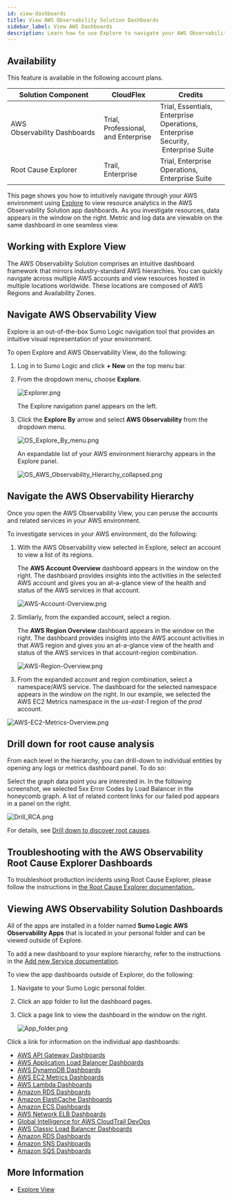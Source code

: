 ```yaml
---
id: view-dashboards
title: View AWS Observability Solution Dashboards
sidebar_label: View AWS Dashboards
description: Learn how to use Explore to navigate your AWS Observability infrastructure, as well as providing links to the app dashboards.
---
```


## Availability

This feature is available in the following account plans.

| Solution Component | CloudFlex | Credits |
|--|--|--|
| AWS Observability Dashboards | Trial, Professional, and Enterprise | Trial, Essentials, Enterprise Operations, Enterprise Security,  Enterprise Suite |
| Root Cause Explorer | Trail, Enterprise | Trial, Enterprise Operations, Enterprise Suite |

This page shows you how to intuitively navigate through your AWS environment using [Explore](/docs/dashboards-new/explore-view) to view resource analytics in the AWS Observability Solution app dashboards. As you investigate resources, data appears in the window on the right. Metric and log data are viewable on the same dashboard in one seamless view.

## Working with Explore View

The AWS Observability Solution comprises an intuitive dashboard framework that mirrors industry-standard AWS hierarchies. You can quickly navigate across multiple AWS accounts and view resources hosted in multiple locations worldwide. These locations are composed of AWS Regions and Availability Zones. 

## Navigate AWS Observability View

Explore is an out-of-the-box Sumo Logic navigation tool that provides an intuitive visual representation of your environment.

To open Explore and AWS Observability View, do the following:

1. Log in to Sumo Logic and click **+ New** on the top menu bar.
1. From the dropdown menu, choose **Explore**. 

    ![Explorer.png](/img/observability/Explorer.png)

    The Explore navigation panel appears on the left.

1. Click the **Explore By** arrow and select **AWS Observability** from
    the dropdown menu.

    ![OS_Explore_By_menu.png](/img/observability/OS_Explore_By_menu.png)

    An expandable list of your AWS environment hierarchy appears in the
    Explore panel.

    ![OS_AWS_Observability_Hierarchy_collapsed.png](/img/observability/OS_AWS_Observability_Hierarchy_collapsed.png)

## Navigate the AWS Observability Hierarchy

Once you open the AWS Observability View, you can peruse the accounts and related services in your AWS environment. 

To investigate services in your AWS environment, do the following:

1. With the AWS Observability view selected in Explore, select an account to view a list of its regions.

    The **AWS Account Overview** dashboard appears in the window on the right. The dashboard provides insights into the activities in the selected AWS account and gives you an at-a-glance view of the health and status of the AWS services in that account.

    ![AWS-Account-Overview.png](/img/observability/AWS-Account-Overview.png)

1. Similarly, from the expanded account, select a region.  

    The **AWS Region Overview** dashboard appears in the window on the right. The dashboard provides insights into the AWS account activities in that AWS region and gives you an at-a-glance view of the health and status of the AWS services in that account-region combination.  

    ![AWS-Region-Overview.png](/img/observability/AWS-Region-Overview.png)

1. From the expanded account and region combination, select a namespace/AWS service. The dashboard for the selected namespace appears in the window on the right. In our example, we selected the AWS EC2 Metrics namespace in the *us-east-1* region of the *prod* account.

![AWS-EC2-Metrics-Overview.png](/img/observability/AWS-EC2-Metrics-Overview.png)

## Drill down for root cause analysis

From each level in the hierarchy, you can drill-down to individual entities by opening any logs or metrics dashboard panel. To do so:

Select the graph data point you are interested in. In the following screenshot, we selected 5xx Error Codes by Load Balancer in the honeycomb graph. A list of related content links for our failed pod appears in a panel on the right.

![Drill_RCA.png](/img/observability/Drill_RCA.png)

For details, see [Drill down to discover root causes](../../../dashboards-new/drill-down-to-discover-root-causes.md).

## Troubleshooting with the AWS Observability Root Cause Explorer Dashboards

To troubleshoot production incidents using Root Cause Explorer, please follow the instructions in [the Root Cause Explorer documentation.](/docs/observability/root-cause-explorer.md). 

## Viewing AWS Observability Solution Dashboards

All of the apps are installed in a folder named **Sumo Logic AWS Observability Apps** that is located in your personal folder and can be viewed outside of Explore.

To add a new dashboard to your explore hierarchy, refer to the instructions in the [Add new Service documentation](/docs/observability/aws/other-configurations-tools/add-new-aws-service.md).

To view the app dashboards outside of Explorer, do the following:

1. Navigate to your Sumo Logic personal folder. 
1. Click an app folder to list the dashboard pages.
1. Click a page link to view the dashboard in the window on the right.   

    ![App_folder.png](/img/observability/add-new-service.jpeg)

Click a link for information on the individual app dashboards:

* [AWS API Gateway Dashboards](../integrations/aws-api-gateway.md)
* [AWS Application Load Balancer Dashboards](../integrations/aws-application-load-balancer.md)
* [AWS DynamoDB Dashboards](../integrations/aws-dynamodb.md)
* [AWS EC2 Metrics Dashboards](../integrations/aws-ec2-metrics.md)
* [AWS Lambda Dashboards](../integrations/aws-lambda.md)
* [Amazon RDS Dashboards](../integrations/aws-rds-metrics.md)
* [Amazon ElastiCache Dashboards](../integrations/amazon-elasticache.md)
* [Amazon ECS Dashboards](../integrations/amazon-ecs.md)
* [AWS Network ELB Dashboards](../integrations/aws-network-load-balancer.md)
* [Global Intelligence for AWS CloudTrail DevOps](/docs/integrations/amazon-aws/global-intelligence-cloudtrail-devops)
* [AWS Classic Load Balancer Dashboards](../integrations/aws-classic-load-balancer.md)
* [Amazon RDS Dashboards](/docs/observability/aws/integrations/aws-rds-metrics.md)
* [Amazon SNS Dashboards](/docs/observability/aws/integrations/amazon-sns.md)
* [Amazon SQS Dashboards](../integrations/amazon-sqs.md)

## More Information

* [Explore View](/docs/dashboards-new/explore-view.md)
